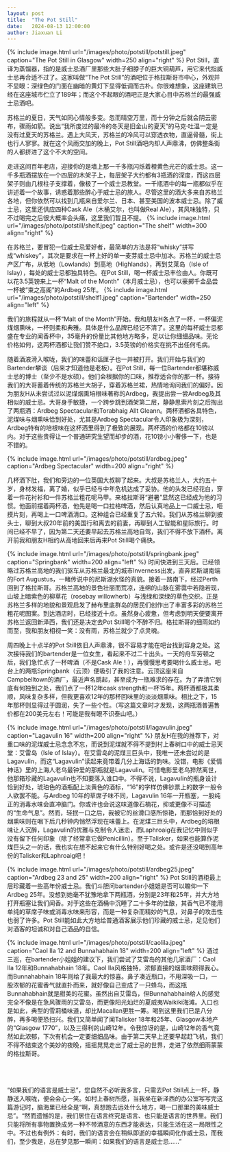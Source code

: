 ```yaml
---
layout: post
title:  "The Pot Still"
date:   2024-08-13 12:00:00
author: Jiaxuan Li
---
```

{% include image.html url="/images/photo/potstill/potstill.jpeg" caption="The Pot Still in Glasgow" width=250 align="right" %}
Pot Still，直译为蒸馏器，指的是威士忌酒厂里那些大肚子细脖子的巨大铜葫芦，用它来代指威士忌再合适不过了。这家叫做“The Pot Still”的酒吧位于格拉斯哥市中心，外观并不显眼：深绿色的门面在幽暗的黄灯下显得低调而古朴。你很难想象，这座建筑已经在这座城市伫立了189年；而这个不起眼的酒吧正是大家心目中苏格兰的最强威士忌酒吧。

苏格兰的夏日，天气如同心情般多变。忽而晴空万里，而十分钟之后就会阴云密布，骤雨如箭。说出“我所度过的最冷的冬天是旧金山的夏天”的马克·吐温一定是没有过夏天的苏格兰。遇上大风天，苏格兰的冷风可以穿透衣物，直逼骨髓，街上也行人寥寥。就在这个风雨交加的晚上，Pot Still酒吧内却人声鼎沸，仿佛整条街的人都挤进了这个不大的空间。

走进这间百年老店，迎接你的是墙上那一千多瓶闪烁着橙黄色光芒的威士忌。这一千多瓶酒摆放在一个四层的木架子上，每层架子大约都有3瓶酒的深度，而这四层架子则由几根柱子支撑着，像极了一个威士忌教堂。一千瓶酒中的每一瓶都似乎在讲述着一个故事，诱惑着那些醉心于威士忌的旅人。尽管这里的酒大多来自苏格兰各地，但你依然可以找到几瓶来自爱尔兰、日本、甚至美国的波本威士忌。除了威士忌，这里还供应四种Cask Ale（木桶艾尔，也叫做Real Ale），其风味独特，只不过喝完之后很大概率会头痛，这里我们暂且不提。
{% include image.html url="/images/photo/potstill/shelf.jpeg" caption="The shelf" width=300 align="right" %}

在苏格兰，要冒犯一位威士忌爱好者，最简单的方法是将“whisky”拼写成“whiskey”，其次是要求在一杯上好的单一麦芽威士忌中加冰。苏格兰的威士忌产区广布，从低地（Lowlands）到高地（Highlands），再到艾莱岛（Isle of Islay），每处的威士忌都独具特色。在Pot Still，喝一杯威士忌丰俭由人。你既可以花3.5英镑来上一杯“Malt of the Month”（本月威士忌），也可以豪掷千金品尝一杯被“束之高阁”的Ardbeg 25年。
{% include image.html url="/images/photo/potstill/shelf1.jpeg" caption="Bartender" width=250 align="left" %}

我们的旅程就从一杯“Malt of the Month”开始。我和朋友H各点了一杯，一杯偏泥煤烟熏味，一杯则柔和典雅。具体是什么品牌已经记不清了。这里的每杯威士忌都盛在专业的闻香杯中，35毫升的份量比其他地方略多，足以让你细细品味。无论价格如何，这两杯酒都让我们赞不绝口，3.5英镑的价格实在挑不出任何毛病。

随着酒液滑入喉咙，我们的味蕾和话匣子也一并被打开。我们开始与我们的Bartender攀谈（后来才知道他是老板）。在Pot Still，每一位Bartender都堪称威士忌的博士（至少不是水硕）。他们会根据你的口味，推荐适合你的那一杯。接待我们的大哥蓄着传统的苏格兰大胡子，穿着苏格兰裙，热情地询问我们的偏好。因为朋友H从未尝试过以泥煤烟熏培根味著称的Ardbeg，我提出尝一尝Ardbeg及其相似的威士忌。大哥身手敏捷，一个跨步跳到酒架第二层，静静思索片刻之后掏出了两瓶酒：Ardbeg Spectacular和Torabhaig Allt Gleann。两杯酒都各具特色，泥煤味与烟熏味恰到好处，尤其是Ardbeg Spectacular令人印象极为深刻，Ardbeg特有的培根味在这杯酒里得到了极致的展现。两杯酒的价格都在10镑以内。对于这些贵得让一个普通研究生望而却步的酒，花10镑小小奢侈一下，也是不错的。

{% include image.html url="/images/photo/potstill/ardbeg.jpeg" caption="Ardbeg Spectacular" width=200 align="right" %}

几杯酒下肚，我们和旁边的一位英国大叔聊了起来。大叔是苏格兰人，大约五十岁，身材发福，离了婚，似乎已经与中年危机达成了妥协。他的头发已经花白，穿着一件花衬衫和一件苏格兰粗花呢马甲。来格拉斯哥“避暑”显然这已经成为他的习惯。他面前摆着两杯酒，他先是喝一口拉格啤酒，然后认真地品上一口威士忌，咂摸片刻，再喝上一口啤酒清口。这种组合已经重复了五六轮。我们从苏格兰聊到披头士，聊到大叔20年前的美国行和离去的前妻，再聊到人工智能和星际旅行。时间已经不早了，因为第二天还要早起去苏格兰高地自驾，我们不得不放下酒杯。离开前我和朋友H相约从高地回来后再来Pot Still喝个痛快。

{% include image.html url="/images/photo/potstill/springbank.jpeg" caption="Springbank" width=200 align="left" %}
时间快进到三天后。已经领略过苏格兰高地的我们驱车从苏格兰最北的城市Inverness出发，直奔尼斯湖南端的Fort Augustus，一睹传说中的尼斯湖水怪的真貌。接着一路南下，经过Perth回到了格拉斯哥。苏格兰高地的景色壮丽而荒凉，连绵的山脉在雾霭中若隐若现，山坡上暗紫色的柳草花（rosebay willowherb）与浅绿和深绿的草色交织。正是苏格兰多样的地貌和景观启发了赫布里底群岛的居民们创作出了丰富多彩的苏格兰粗花呢图案。到达酒店时，已经接近十点。虽然身心疲惫，但考虑到明天便要离开苏格兰返回新泽西，我们还是决定去Pot Still喝个不醉不归。格拉斯哥的细雨如约而至，我和朋友相视一笑：没有雨，苏格兰就少了点灵魂。

周四晚上十点半的Pot Still依旧人声鼎沸，很不容易才能在吧台找到容身之处。这次接待我们的bartender是一位女生，看起来不过二十出头。一天的舟车劳顿之后，我们急忙点了一杯啤酒（不是Cask Ale！），再慢慢思考要喝什么威士忌。吧台上的两瓶Springbank（云顶）便吸引了我的注意。云顶这座来自Campbelltown的酒厂，最近声名鹊起，甚至成为一瓶难求的存在。为了弄清它到底有何独到之处，我们点了一杯12年cask strength和一杯15年。两杯酒都极其柔顺，风味复杂多样，但我更喜欢12年的那杯回味里的淡淡烟熏味。相比之下，15年那杯则显得过于圆润，失了一些个性。（写这篇文章时才发现，这两瓶酒普遍售价都在200美元左右！可能是我有眼不识泰山吧。）
<br>

{% include image.html url="/images/photo/potstill/lagavulin.jpeg" caption="Lagavulin 16" width=200 align="right" %}
朋友H在我的推荐下，对重口味的泥煤威士忌念念不忘，而说到泥煤就不得不提到村上春树口中的威士忌天堂：艾雷岛（Isle of Islay）。在艾雷岛的泥煤三巨头中，我唯一还未尝过的是Lagavulin，而这“Lagavulin”读起来竟带着几分上海话的韵味。没错，电影《爱情神话》里的上海人老乌最钟爱的那瓶就是Lagavulin。可惜电影里老乌猝然离世，他那箱珍藏的Lagavulin也不知要落入谁口中。不得不说，Lagavulin的瓶身设计恰到好处，琥珀色的酒瓶配上淡黄色的酒标，“16”的字样仿佛钞票上的数字一般令人欲罢不能。与Ardbeg 10年的草席子味不同，Lagavulin 16年一开瓶塞，一股纯正的消毒水味会直冲脑门。你或许也会说这味道像石楠花，抑或更像不可描述的“生命气息”。然而，轻抿一口之后，我被它的丝滑口感所惊艳，而那恰到好处的烟熏味则在咽下后几秒钟内悄然浮现在味蕾上。在泥煤三巨头中，Ardbeg的培根味让人沉醉，Lagavulin的优雅与克制令人迷恋，而Laphroaig在我记忆中则似乎没有留下任何印象（除了经常拿它做Penicillin）。至于Talisker，如果也能算作泥煤巨头之一的话，我也实在想不起来它有什么特别好喝之处。或许是还没喝到高年份的Talisker和Laphroaig吧！


{% include image.html url="/images/photo/potstill/ardbeg25.jpeg" caption="Ardbeg 23 and 25" width=200 align="right" %}
Pot Still的酒柜最上层珍藏着一些高年份威士忌。我们斗胆问bartender小姐姐是否可以瞻仰一下Ardbeg 25年。没想到她毫不犹豫地拿下两瓶酒，分别是23年和25年，并大方地打开瓶塞让我们闻香。对于这些在酒桶中沉睡了二十多年的佳酿，其香气已不能用单纯的草席子味或消毒水味来形容，而是一种复杂而精妙的气息，对鼻子的攻击性也弱了许多。Pot Still能如此大方地给普通酒客展示他们珍藏的威士忌，足见他们对酒客的坦诚和对自己酒品的自信。



{% include image.html url="/images/photo/potstill/caolila.jpeg" caption="Caol Ila 12 and Bunnahabhain 18" width=200 align="left" %}
酒过三巡，在bartender小姐姐的建议下，我们尝试了艾雷岛的其他几家酒厂：Caol Ila 12年和Bunnahabhain 18年。Caol Ila风格独特，浓郁直接的烟熏味颇得我心。而Bunnahabhain 18年则给了我最大的惊喜。鼻子凑近瓶口，不用深吸一口，一股浓郁的花蜜香气就直扑而来，就好像自己变成了一只蜂鸟，而这瓶Bunnahabhain就是甜美的花蜜。虽然出自艾雷岛，但Bunnahabhain给人的感觉完全不像是在急风骤雨的艾雷岛，而更像阳光灿烂的夏威夷Waikiki海滩。入口也是如此，典型的雪莉桶味道，却比Macallan更胜一筹。喝到这里我们已是八分醉，再多喝便恐扫兴。我们又简单闻了闻Talisker 18年和25年、Glasgow本地产的“Glasgow 1770”，以及三得利的山崎12年。令我惊讶的是，山崎12年的香气竟然如此浓郁，下次有机会一定要细细品味。由于第二天早上还要早起赶飞机，我们不得不结束这个美妙的夜晚，摇摇晃晃走出了威士忌的世界，走进了依然细雨蒙蒙的格拉斯哥。

<br><br><br>
“如果我们的语言是威士忌”，您自然不必听我多言，只需去Pot Still点上一杯，静静送入喉咙，便会会心一笑。如村上春树所愿，当我坐在新泽西的办公室写写完这篇游记时，脑海里已经全是“啊，真想跑去远处什么地方，喝一口那里的美味威士忌”。“然而遗憾的是，我们居住在语言终究是语言、也只能是语言的世界里。我们只能将所有事物置换成另一种不带酒意的东西才能表达，只能生活在这一局限性之中。不过也有例外：有时，我们的语言会在稍纵即逝的幸福瞬间化作威士忌，而我们，至少我是，总在梦见那一瞬间：如果我们的语言是威士忌……”
